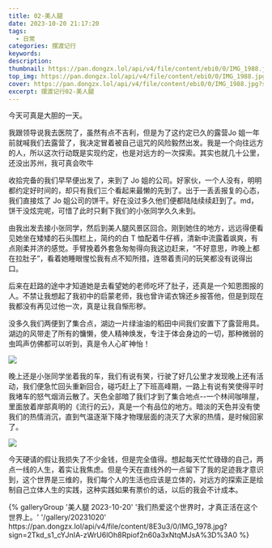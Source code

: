 ```yaml
---
title: 02-美人腿
date: 2023-10-20 21:17:20
tags:
  - 日常
categories: 摆渡记行
keywords:
description:
thumbnail: https://pan.dongzx.lol/api/v4/file/content/ebi0/0/IMG_1988.jpg?sign=l7LdCYFdv8NIvAEeBcQzLuykiKvTaJhE6IM6TXgML7o%3D%3A0
top_img: https://pan.dongzx.lol/api/v4/file/content/ebi0/0/IMG_1988.jpg?sign=l7LdCYFdv8NIvAEeBcQzLuykiKvTaJhE6IM6TXgML7o%3D%3A0
cover: https://pan.dongzx.lol/api/v4/file/content/ebi0/0/IMG_1988.jpg?sign=l7LdCYFdv8NIvAEeBcQzLuykiKvTaJhE6IM6TXgML7o%3D%3A0
excerpt: 摆渡记行02-美人腿
---
```


今天可真是大胆的一天。

我跟领导说我去医院了，虽然有点不吉利，但是为了这约定已久的露营<span class="shy-block">Jo 姐一年前就喊我们去露营了</span>，我决定冒着被自己诅咒的风险毅然出发。我是一个向往远方的人，所以这次行动既是实现约定，也是对远方的一次探索。<span class="shy-block">其实也就几十公里，还没出苏州，我可真会吹牛</span>

收拾完备的我们早早便出发了，来到了 Jo 姐的公司。好家伙，一个人没有，明明都约定好时间的，却只有我们三个看起来最懒的先到了。出于一丢丢报复的心态，我们直接炫了 Jo 姐公司的饼干。好在没过多久他们便都陆陆续续赶到了。<span class="shy-block">md，饼干没炫完呢，可惜了</span>此时只剩下我们的小张同学久久未到。

由我出发去接小张同学，然后到美人腿风景区回合。刚到她住的地方，远远得便看见她坐在矮矮的石头围栏上，简约的白 T 恤配着牛仔裤，清新中流露着飒爽，有点刚柔并济的感觉。手臂挽着外套急匆匆得向我这边赶来，“不好意思，昨晚上都在拉肚子”，看着她睡眼惺忪我有点不知所措，连带着责问的玩笑都没有说得出口。

后来在赶路的途中才知道她是去看望她的老师吃坏了肚子，还真是一个知恩图报的人。不禁让我想起了我初中的启蒙老师，我也曾许诺衣锦还乡报答他，但是到现在我都没有再见过他一次，真是让我自惭形秽。

没多久我们两便到了集合点，湖边一片绿油油的稻田中间我们安置下了露营用具。湖边的风带走了所有的慵懒，使人精神焕发，专注于体会身边的一切，那种微弱的虫鸣声仿佛都可以听到，真是令人心旷神怡！

<img src="https://pan.dongzx.lol/api/v4/file/content/6bcJ/0/IMG_1987.jpg?sign=hlLM_WAZv9BjUqlS87QsSKfLfzaoGG8FB7k_wifuGDg%3D%3A0" />

晚上还是小张同学坐着我的车，我们有说有笑，行驶了好几公里才发现晚上还有活动，我们便急忙回头重新回合，碰巧赶上了下班高峰期，一路上有说有笑使得平时我堵车的怒气烟消云散了。天色全部暗了我们才到了集合地点--一个林间咖啡屋，里面放着岸部真明的《流行的云》，真是一个有品位的地方。暗淡的天色并没有使我们的热情消沉，直到气温逐渐下降才物理层面的浇灭了大家的热情，是时候回家了。

<img src="https://pan.dongzx.lol/api/v4/file/content/QWsZ/0/IMG_1993.jpg?sign=NcOPiOr0UOF_E0_has8jd75NS9d1zQjLYiwIQbwwiBo%3D%3A0" />

今天硬请的假让我损失了不少金钱，但是完全值得。想起每天忙忙碌碌的自己，两点一线的人生，着实让我焦虑。但是今天在直线外的一点留下了我的足迹我才意识到，这个世界是三维的，我们每个人的生活也应该是立体的，对远方的探索正是绘制自己立体人生的实践，这种实践如果有票价的话，以后的我会不计成本。

<div class="gallery-group-main">
{% galleryGroup '美人腿 2023-10-20' '我们热爱这个世界时，才真正活在这个世界上。' '/gallery/20231020' https://pan.dongzx.lol/api/v4/file/content/8E3u3/0/IMG_1978.jpg?sign=2Tkd_s1_cYJnIA-zWrU6lOh8Rpiof2n60a3xNtqMJsA%3D%3A0 %}
</div>
